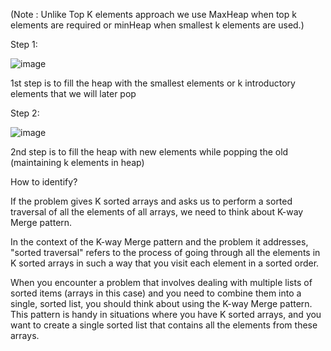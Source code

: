 
(Note : Unlike Top K elements approach we use MaxHeap when top k elements are required or minHeap when smallest k elements are used.)










Step 1:



![image](https://github.com/gregbg218/DSA/assets/72642906/ab70c7dd-45a4-43e6-8f35-80b328b72a84)



1st step is to fill the heap with the smallest elements or k introductory elements that we will later pop

Step 2:



![image](https://github.com/gregbg218/DSA/assets/72642906/fd8c38cb-b094-46ee-89b6-f38dbf13a40b)

2nd step is to fill the heap with new elements while popping the old (maintaining k elements in heap)



How to identify?

If the problem gives K sorted arrays and asks us to perform a sorted traversal of all the elements of all arrays, we need to think about K-way Merge pattern.

In the context of the K-way Merge pattern and the problem it addresses, "sorted traversal" refers to the process of going through all the elements in K sorted 
arrays in such a way that you visit each element in a sorted order.

When you encounter a problem that involves dealing with multiple lists of sorted items (arrays in this case) and you need to combine them into a single,
sorted list, you should think about using the K-way Merge pattern. This pattern is handy in situations where you have K sorted arrays,
and you want to create a single sorted list that contains all the elements from these arrays.



